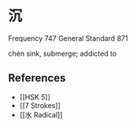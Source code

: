 # 沉
Frequency 747
General Standard 871

chén
sink, submerge; addicted to

## References
- [[HSK 5]]
- [[7 Strokes]]
- [[水 Radical]]
